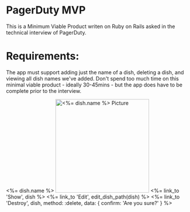 # PagerDuty MVP

This is a Minimum Viable Product writen on Ruby on Rails asked in the technical interview of PagerDuty.

# Requirements:

The app must support adding just the name of a dish, deleting a dish, and viewing all dish names we've added. Don't spend too much time on this minimal viable product - ideally 30-45mins - but the app does have to be complete prior to the interview.

<td><%= dish.name %></td>
        <td><img width="256px" src="<%= dish.img %>" alt="<%= dish.name %> Picture"></td>
        <td><%= link_to 'Show', dish %></td>
        <td><%= link_to 'Edit', edit_dish_path(dish) %></td>
        <td><%= link_to 'Destroy', dish, method: :delete, data: { confirm: 'Are you sure?' } %></td>
      
